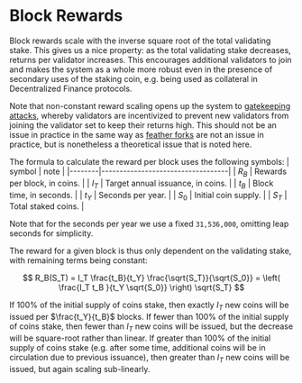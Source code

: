 # Block Rewards

Block rewards scale with the inverse square root of the total validating stake. This gives us a nice property: as the total validating stake decreases, returns per validator increases. This encourages additional validators to join and makes the system as a whole more robust even in the presence of secondary uses of the staking coin, e.g. being used as collateral in Decentralized Finance protocols.

Note that non-constant reward scaling opens up the system to [gatekeeping attacks](https://arxiv.org/abs/1811.00742), whereby validators are incentivized to prevent new validators from joining the validator set to keep their returns high. This should not be an issue in practice in the same way as [feather forks](https://bitcointalk.org/index.php?topic=312668.0) are not an issue in practice, but is nonetheless a theoretical issue that is noted here.

The formula to calculate the reward per block uses the following symbols:
| symbol | note                              |
|--------|-----------------------------------|
| $R_B$  | Rewards per block, in coins.      |
| $I_T$  | Target annual issuance, in coins. |
| $t_B$  | Block time, in seconds.           |
| $t_Y$  | Seconds per year.                 |
| $S_0$  | Initial coin supply.              |
| $S_T$  | Total staked coins.               |

Note that for the seconds per year we use a fixed `31,536,000`, omitting leap seconds for simplicity.

The reward for a given block is thus only dependent on the validating stake, with remaining terms being constant:

$$
R_B(S_T) = I_T \frac{t_B}{t_Y} \frac{\sqrt{S_T}}{\sqrt{S_0}} = \left( \frac{I_T t_B }{t_Y \sqrt{S_0}} \right) \sqrt{S_T}
$$

If 100% of the initial supply of coins stake, then exactly $I_T$ new coins will be issued per $\frac{t_Y}{t_B}$ blocks. If fewer than 100% of the initial supply of coins stake, then fewer than $I_T$ new coins will be issued, but the decrease will be square-root rather than linear. If greater than 100% of the initial supply of coins stake (e.g. after some time, additional coins will be in circulation due to previous issuance), then greater than $I_T$ new coins will be issued, but again scaling sub-linearly.
